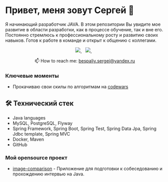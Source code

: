 # Привет, меня зовут Сергей 👋

Я начинающий разработчик JAVA. 
В этом репозитории Вы увидите мое развитие в области разработки, как в процессе обучение, так и вне его.
Постоянно стремлюсь к профессиональному росту и развитию своих навыков. Готов к работе в команде и открыт к общению с коллегами.


<p align='center'>
   <a href="https://t.me/@sergey_bespalyy)" target="_blank">
    <img src="https://img.shields.io/badge/Telegram-2CA5E0?style=for-the-badge&logo=telegram&logoColor=white" />        
  </a>&nbsp;&nbsp;
  <a href="https://www.linkedin.com/in/SergeyBespalyy/" target="_blank">
    <img src="https://img.shields.io/badge/linkedin-%230077B5.svg?&style=for-the-badge&logo=linkedin&logoColor=white" />
  </a>&nbsp;&nbsp;
 <p align='center'>
  📫  How to reach me: <a href='mailto:bespaliy.sergei@yandex.ru'>bespaliy.sergei@yandex.ru</a>
</p>

### Ключевые моменты
*   Прокачиваю свои скилы по алгоритмам на [codewars](https://www.codewars.com/users/SergeyBespalyy)

## 🛠 Технический стек
*   Java languages
*   MySQL, PostgreSQL, Flyway
*   Spring Framework, Spring Boot, Spring Test, Spring Data Jpa, Spring Jdbc template, Spring MVC
*   Docker, Maven
*   GitHub

### Мой opensource проект

*   [image-comparison](https://github.com/SergeyBespalyy/java-test-interview) - Приложение для подготовки к собеседованию и прохождению интервью на Java.
